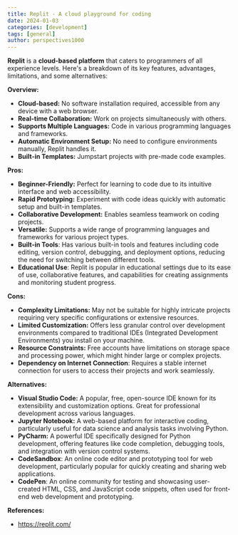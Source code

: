 ```yaml
---
title: Replit - A cloud playground for coding
date: 2024-01-03
categories: [development]
tags: [general]
author: perspectives1000
---
```


**Replit** is a **cloud-based platform** that caters to programmers of all experience levels. Here's a breakdown of its key features, advantages, limitations, and some alternatives:

**Overview:**
  - **Cloud-based:** No software installation required, accessible from any device with a web browser.
  - **Real-time Collaboration:** Work on projects simultaneously with others.
  - **Supports Multiple Languages:** Code in various programming languages and frameworks.
  - **Automatic Environment Setup:** No need to configure environments manually, Replit handles it.
  - **Built-in Templates:** Jumpstart projects with pre-made code examples.

**Pros:**
  - **Beginner-Friendly:** Perfect for learning to code due to its intuitive interface and web accessibility.
  - **Rapid Prototyping:** Experiment with code ideas quickly with automatic setup and built-in templates.
  - **Collaborative Development:** Enables seamless teamwork on coding projects.
  - **Versatile:** Supports a wide range of programming languages and frameworks for various project types.
  - **Built-in Tools**: Has various built-in tools and features including code editing, version control, debugging, and deployment options, reducing the need for switching between different tools.
  - **Educational Use**: Replit is popular in educational settings due to its ease of use, collaborative features, and capabilities for creating assignments and monitoring student progress.

**Cons:**
  - **Complexity Limitations:** May not be suitable for highly intricate projects requiring very specific configurations or extensive resources.
  - **Limited Customization:** Offers less granular control over development environments compared to traditional IDEs (Integrated Development Environments) you install on your machine.
  - **Resource Constraints:** Free accounts have limitations on storage space and processing power, which might hinder large or complex projects.
  - **Dependency on Internet Connection**: Requires a stable internet connection for users to access their projects and work seamlessly.

**Alternatives:**
  - **Visual Studio Code:** A popular, free, open-source IDE known for its extensibility and customization options. Great for professional development across various languages.
  - **Jupyter Notebook:** A web-based platform for interactive coding, particularly useful for data science and analysis tasks involving Python.
  - **PyCharm:** A powerful IDE specifically designed for Python development, offering features like code completion, debugging tools, and integration with version control systems.
  - **CodeSandbox**: An online code editor and prototyping tool for web development, particularly popular for quickly creating and sharing web applications.
  - **CodePen**: An online community for testing and showcasing user-created HTML, CSS, and JavaScript code snippets, often used for front-end web development and prototyping.

**References:**
  - https://replit.com/
